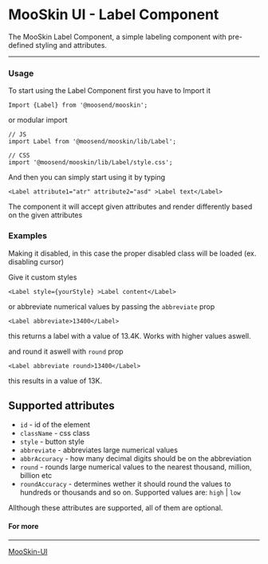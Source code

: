 # MooSkin UI - Label Component

The MooSkin Label Component, a simple labeling component with pre-defined styling and attributes.

___

### Usage

To start using the Label Component first you have to Import it

```
Import {Label} from '@moosend/mooskin';
```
or modular import
```
// JS
import Label from '@moosend/mooskin/lib/Label';

// CSS
import '@moosend/mooskin/lib/Label/style.css';
```

And then you can simply start using it by typing

```
<Label attribute1="atr" attribute2="asd" >Label text</Label>
```

The component it will accept given attributes and render differently based on the given attributes

### Examples


Making it disabled, in this case the proper disabled class will be loaded (ex. disabling cursor)


Give it custom styles

```
<Label style={yourStyle} >Label content</Label>
```

or abbreviate numerical values by passing the `abbreviate` prop

```
<Label abbreviate>13400</Label>
```
this returns a label with a value of 13.4K. Works with higher values aswell.

and round it aswell with `round` prop

```
<Label abbreviate round>13400</Label>
```

this results in a value of 13K.


<div class="playground-doc">

## Supported attributes

* `id` - id of the element
* `className` - css class
* `style` - button style
* `abbreviate` - abbreviates large numerical values
* `abbrAccuracy` - how many decimal digits should be on the abbreviation
* `round` - rounds large numerical values to the nearest thousand, million, billion etc 
* `roundAccuracy` - determines wether it should round the values to hundreds or thousands and so on. Supported values are: `high` | `low` 

</div>

Allthough these attributes are supported, all of them are optional.


#### For more

___

[MooSkin-UI](https://github.com/moosend/mooskin-ui)
